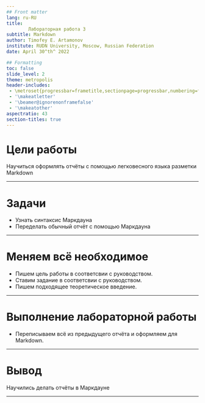 ```yaml
---
## Front matter
lang: ru-RU
title: 
        Лабораторная работа 3
subtitle: Markdown
author: Timofey E. Artamonov
institute: RUDN University, Moscow, Russian Federation
date: April 30^th^ 2022

## Formatting
toc: false
slide_level: 2
theme: metropolis
header-includes: 
 - \metroset{progressbar=frametitle,sectionpage=progressbar,numbering=fraction}
 - '\makeatletter'
 - '\beamer@ignorenonframefalse'
 - '\makeatother'
aspectratio: 43
section-titles: true
---
```


# Цели работы

Научиться оформлять отчёты с помощью легковесного языка разметки Markdown

---

# Задачи

* Узнать синтаксис Маркдауна
* Переделать обычный отчёт с помощью Маркдауна

---

# Меняем всё необходимое

* Пишем цель работы в соответсвии с руководством.
* Ставим задание в соответсвии с руководством.
* Пишем подходящее теоретическое введение.

---

# Выполнение лабораторной работы 

* Переписываем всё из предыдущего отчёта и оформляем для Markdown.

---

# Вывод

Научились делать отчёты в Маркдауне

---
